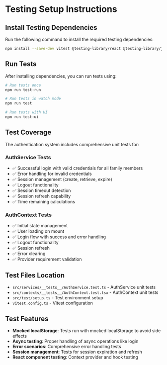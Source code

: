 # Testing Setup Instructions

## Install Testing Dependencies

Run the following command to install the required testing dependencies:

```bash
npm install --save-dev vitest @testing-library/react @testing-library/jest-dom @vitejs/plugin-react jsdom
```

## Run Tests

After installing dependencies, you can run tests using:

```bash
# Run tests once
npm run test:run

# Run tests in watch mode
npm run test

# Run tests with UI
npm run test:ui
```

## Test Coverage

The authentication system includes comprehensive unit tests for:

### AuthService Tests

- ✅ Successful login with valid credentials for all family members
- ✅ Error handling for invalid credentials
- ✅ Session management (create, retrieve, expire)
- ✅ Logout functionality
- ✅ Session timeout detection
- ✅ Session refresh capability
- ✅ Time remaining calculations

### AuthContext Tests

- ✅ Initial state management
- ✅ User loading on mount
- ✅ Login flow with success and error handling
- ✅ Logout functionality
- ✅ Session refresh
- ✅ Error clearing
- ✅ Provider requirement validation

## Test Files Location

- `src/services/__tests__/AuthService.test.ts` - AuthService unit tests
- `src/contexts/__tests__/AuthContext.test.tsx` - AuthContext unit tests
- `src/test/setup.ts` - Test environment setup
- `vitest.config.ts` - Vitest configuration

## Test Features

- **Mocked localStorage**: Tests run with mocked localStorage to avoid side effects
- **Async testing**: Proper handling of async operations like login
- **Error scenarios**: Comprehensive error handling tests
- **Session management**: Tests for session expiration and refresh
- **React component testing**: Context provider and hook testing
